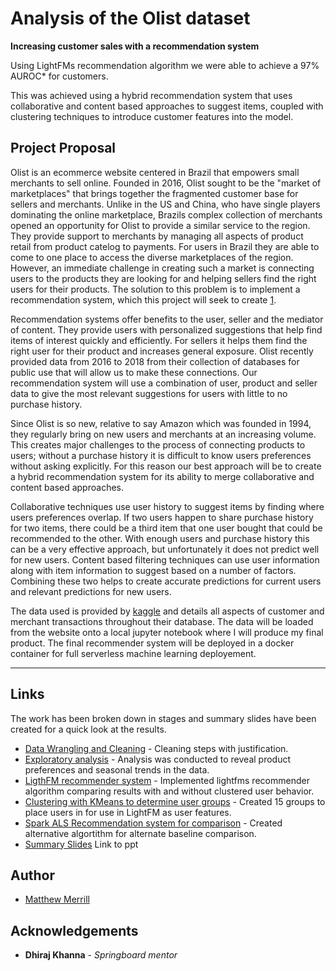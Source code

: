 # Analysis of the Olist dataset

**Increasing customer sales with a recommendation system**

Using LightFMs recommendation algorithm we were able to achieve a 97% AUROC* for customers.

This was achieved using a hybrid recommendation system that uses collaborative and content based approaches to suggest items, coupled with clustering techniques to introduce customer features into the model. 

## Project Proposal

Olist is an ecommerce website centered in Brazil that empowers small merchants to sell online. Founded in 2016, Olist sought to be the "market of marketplaces" that brings together the fragmented customer base for sellers and merchants. Unlike in the US and China, who have single players dominating the online marketplace, Brazils complex collection of merchants opened an opportunity for Olist to provide a similar service to the region. They provide support to merchants by managing all aspects of product retail from product catelog to payments. For users in Brazil they are able to come to one place to access the diverse marketplaces of the region. However, an immediate challenge in creating such a market is connecting users to the products they are looking for and helping sellers find the right users for their products. The solution to this problem is to implement a recommendation system, which this project will seek to create  [1](https://valorcapitalgroup.com/case-studies/olist-redesigned-the-marketplace-business-model-to-fit-the-realities-of-ecommerce-in-brazil/).

Recommendation systems offer benefits to the user, seller and the mediator of content. They provide users with personalized suggestions that help find items of interest quickly and efficiently. For sellers it helps them find the right user for their product and increases general exposure. Olist recently provided data from 2016 to 2018 from their collection of databases for public use that will allow us to make these connections. Our recommendation system will use a combination of user, product and seller data to give the most relevant suggestions for users with little to no purchase history.

Since Olist is so new, relative to say Amazon which was founded in 1994, they regularly bring on new users and merchants at an increasing volume. This creates major challenges to the process of connecting products to users; without a purchase history it is difficult to know users preferences without asking explicitly. For this reason our best approach will be to create a hybrid recommendation system for its ability to merge collaborative and content based approaches.

Collaborative techniques use user history to suggest items by finding where users preferences overlap. If two users happen to share purchase history for two items, there could be a third item that one user bought that could be recommended to the other. With enough users and purchase history this can be a very effective approach, but unfortunately it does not predict well for new users. Content based filtering techniques can use user information along with item information to suggest based on a number of factors. Combining these two helps to create accurate predictions for current users and relevant predictions for new users. 

The data used is provided by [kaggle](https://www.kaggle.com/olistbr/brazilian-ecommerce/data?select=product_category_name_translation.csv) and details all aspects of customer and merchant transactions throughout their database. The data will be loaded from the website onto a local jupyter notebook where I will produce my final product. The final recommender system will be deployed in a docker container for full serverless machine learning deployement.

-------------------

## Links

The work has been broken down in stages and summary slides have been created for a quick look at the results.

* [Data Wrangling and Cleaning](https://github.com/merrillm1/Olist_Recommender_System/blob/master/exploration/1Project_Proposal_and_Cleaning_Steps.ipynb) - Cleaning steps with justification.
* [Exploratory analysis](https://github.com/merrillm1/Olist_Recommender_System/blob/master/exploration/2Exploratory_Analysis.ipynb) - Analysis was conducted to reveal product preferences and seasonal trends in the data.
* [LigthFM recommender system](https://github.com/merrillm1/Olist_Recommender_System/blob/master/exploration/3LightFM_Recommender_System.ipynb) - Implemented lightfms recommender algorithm comparing results with and without clustered user behavior.
* [Clustering with KMeans to determine user groups](https://github.com/merrillm1/Olist_Recommender_System/blob/master/exploration/4Clustering_product_categories.ipynb) - Created 15 groups to place users in for use in LightFM as user features.
* [Spark ALS Recommendation system for comparison](https://github.com/merrillm1/Olist_Recommender_System/blob/master/exploration/5Spark_recommender.ipynb) - Created alternative algortithm for alternate baseline comparison.
* [Summary Slides](https://github.com/merrillm1/Olist_Recommender_System/blob/master/exploration/Increasing_Customer_Loyalty_with_LightFMs_Recommendation%20Algorithm.pdf) Link to ppt

## Author

* [Matthew Merrill](https://www.linkedin.com/in/matthew-merrill-246a1b55/)

## Acknowledgements

* **Dhiraj Khanna** - *Springboard mentor* 
